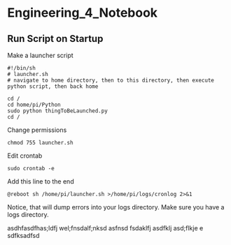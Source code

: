 # Engineering_4_Notebook
## Run Script on Startup

Make a launcher script
```
#!/bin/sh
# launcher.sh
# navigate to home directory, then to this directory, then execute python script, then back home

cd /
cd home/pi/Python
sudo python thingToBeLaunched.py
cd /
```
Change permissions

`chmod 755 launcher.sh`

Edit crontab

`sudo crontab -e`

Add this line to the end

`@reboot sh /home/pi/launcher.sh >/home/pi/logs/cronlog 2>&1`

Notice, that will dump errors into your logs directory.  Make sure you have a logs directory.

asdhfasdfhas;ldfj wel;fnsdalf;nksd
asfnsd fsdaklfj asdfklj asd;flkje
e
sdfksadfsd
